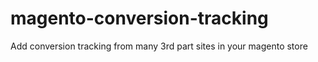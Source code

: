 magento-conversion-tracking
===========================

Add conversion tracking from many 3rd part sites in your magento store
